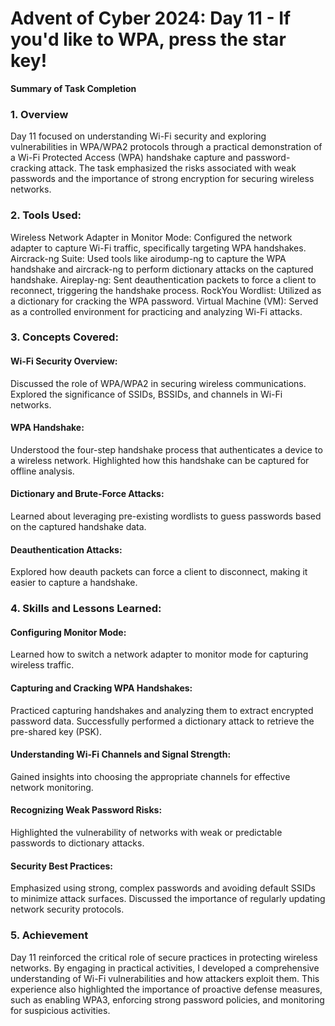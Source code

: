 # Advent of Cyber 2024: Day 11 - If you'd like to WPA, press the star key!

**Summary of Task Completion**

### 1. Overview
Day 11 focused on understanding Wi-Fi security and exploring vulnerabilities in WPA/WPA2 protocols through a practical demonstration of a Wi-Fi Protected Access (WPA) handshake capture and password-cracking attack. The task emphasized the risks associated with weak passwords and the importance of strong encryption for securing wireless networks.

### 2. Tools Used:
Wireless Network Adapter in Monitor Mode:
Configured the network adapter to capture Wi-Fi traffic, specifically targeting WPA handshakes.
Aircrack-ng Suite:
Used tools like airodump-ng to capture the WPA handshake and aircrack-ng to perform dictionary attacks on the captured handshake.
Aireplay-ng:
Sent deauthentication packets to force a client to reconnect, triggering the handshake process.
RockYou Wordlist:
Utilized as a dictionary for cracking the WPA password.
Virtual Machine (VM):
Served as a controlled environment for practicing and analyzing Wi-Fi attacks.

### 3. Concepts Covered:
#### Wi-Fi Security Overview:
Discussed the role of WPA/WPA2 in securing wireless communications.
Explored the significance of SSIDs, BSSIDs, and channels in Wi-Fi networks.
#### WPA Handshake:
Understood the four-step handshake process that authenticates a device to a wireless network.
Highlighted how this handshake can be captured for offline analysis.
#### Dictionary and Brute-Force Attacks:
Learned about leveraging pre-existing wordlists to guess passwords based on the captured handshake data.
#### Deauthentication Attacks:
Explored how deauth packets can force a client to disconnect, making it easier to capture a handshake.

### 4. Skills and Lessons Learned:
#### Configuring Monitor Mode:
Learned how to switch a network adapter to monitor mode for capturing wireless traffic.
#### Capturing and Cracking WPA Handshakes:
Practiced capturing handshakes and analyzing them to extract encrypted password data.
Successfully performed a dictionary attack to retrieve the pre-shared key (PSK).
#### Understanding Wi-Fi Channels and Signal Strength:
Gained insights into choosing the appropriate channels for effective network monitoring.
#### Recognizing Weak Password Risks:
Highlighted the vulnerability of networks with weak or predictable passwords to dictionary attacks.
#### Security Best Practices:
Emphasized using strong, complex passwords and avoiding default SSIDs to minimize attack surfaces.
Discussed the importance of regularly updating network security protocols.

### 5. Achievement
Day 11 reinforced the critical role of secure practices in protecting wireless networks. By engaging in practical activities, I developed a comprehensive understanding of Wi-Fi vulnerabilities and how attackers exploit them. This experience also highlighted the importance of proactive defense measures, such as enabling WPA3, enforcing strong password policies, and monitoring for suspicious activities.
